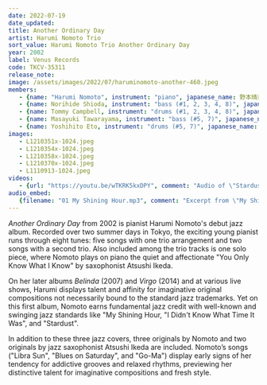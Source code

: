```yaml
---
date: 2022-07-19
date_updated: 
title: Another Ordinary Day
artist: Harumi Nomoto Trio
sort_value: Harumi Nomoto Trio Another Ordinary Day
year: 2002
label: Venus Records
code: TKCV-35311
release_note: 
image: /assets/images/2022/07/haruminomoto-another-460.jpeg
members:
   - {name: "Harumi Nomoto", instrument: "piano", japanese_name: 野本晴美, url: "https://haruminomoto.jimdofree.com/"}
   - {name: Norihide Shioda, instrument: "bass (#1, 2, 3, 4, 8)", japanese_name: 塩田哲嗣, url: "https://ameblo.jp/norishio88/"}
   - {name: Tommy Campbell, instrument: "drums (#1, 2, 3, 4, 8)", japanese_name: , url: "https://tommycampbell.com/"}
   - {name: Masayuki Tawarayama, instrument: "bass (#5, 7)", japanese_name: 俵山昌之, url: "https://tawachan.blog.ss-blog.jp/"}
   - {name: Yoshihito Eto, instrument: "drums (#5, 7)", japanese_name: 江藤良人, url: "http://eto.mockhillrecords.com/"}   
images: 
   - L1210351x-1024.jpeg
   - L1210354x-1024.jpeg
   - L1210358x-1024.jpeg
   - L1210370x-1024.jpeg
   - L1110913-1024.jpeg
videos: 
   - {url: "https://youtu.be/wTKRK5kxDPY", comment: "Audio of \"Stardust\", track #8 on the album"}
audio_embed:
   {filename: "01 My Shining Hour.mp3", comment: "Excerpt from \"My Shining Hour\", the first track on the album:"}
---
```


*Another Ordinary Day* from 2002 is pianist Harumi Nomoto's debut jazz album. Recorded over two summer days in Tokyo, the exciting young pianist runs through eight tunes: five songs with one trio arrangement and two songs with a second trio. Also included among the trio tracks is one solo piece, where Nomoto plays on piano the quiet and affectionate "You Only Know What I Know" by saxophonist Atsushi Ikeda.

On her later albums *Belinda* (2007) and *Virgo* (2014) and at various live shows, Harumi displays talent and affinity for imaginative original compositions not necessarily bound to the standard jazz trademarks. Yet on this first album, Nomoto earns fundamental jazz credit with well-known and swinging jazz standards like "My Shining Hour, "I Didn't Know What Time It Was", and "Stardust".

In addition to these three jazz covers, three originals by Nomoto and two originals by jazz saxophonist Atsushi Ikeda are included. Nomoto’s songs ("Libra Sun", "Blues on Saturday", and "Go-Ma") display early signs of her tendency for addictive grooves and relaxed rhythms, previewing her distinctive talent for imaginative compositions and fresh style.

